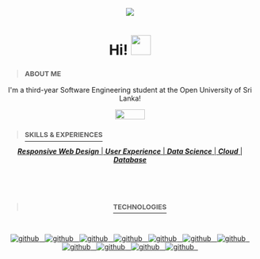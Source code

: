 
<p align="center"><a href="https://imgur.com/sh07vdn"><img src="https://i.imgur.com/sh07vdn.png" title=" " /></a></p>

<p align="center"><h1 align="center">Hi! <img src="https://media.giphy.com/media/8XaBSsyQaYFxxNqznU/giphy.gif" width="40" height="40"/></h1>

 <div align=left>

> ### <sup> ABOUT ME </sup>

<p align="center">I'm a third-year Software Engineering student at the Open University of Sri Lanka! </p>

<p align="center"><a href="https://linkedin.com/in/mgkshavinda"><img src="https://i.imgur.com/1HtFi4b.png" width="60" height="20"/></p>

> ### <sup> SKILLS & EXPERIENCES </sup>

<div align=center>
  
***Responsive Web Design*** | ***User Experience*** | ***Data Science*** | ***Cloud*** | ***Database***
  
#
<br/>

> ### <sup> TECHNOLOGIES </sup>

<br/>

<div align=center>

![github](https://www.vectorlogo.zone/logos/java/java-vertical.svg) &nbsp;
![github](https://www.vectorlogo.zone/logos/amazon_aws/amazon_aws-ar21.svg) &nbsp;
![github](https://www.vectorlogo.zone/logos/w3_html5/w3_html5-icon.svg) &nbsp;
![github](https://www.vectorlogo.zone/logos/w3_css/w3_css-icon.svg) &nbsp;
![github](https://www.vectorlogo.zone/logos/javascript/javascript-icon.svg) &nbsp;
![github](https://www.vectorlogo.zone/logos/getbootstrap/getbootstrap-icon.svg) &nbsp;
![github](https://www.vectorlogo.zone/logos/mysql/mysql-horizontal.svg) &nbsp;
![github](https://www.vectorlogo.zone/logos/postgresql/postgresql-icon.svg) &nbsp;
![github](https://www.vectorlogo.zone/logos/git-scm/git-scm-icon.svg) &nbsp;
![github](https://www.vectorlogo.zone/logos/python/python-icon.svg) &nbsp;
![github](https://www.vectorlogo.zone/logos/djangoproject/djangoproject-icon.svg) &nbsp;

</div>

